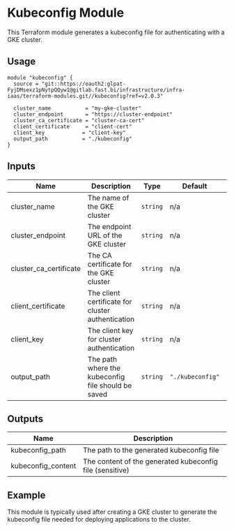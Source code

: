 # Kubeconfig Module

This Terraform module generates a kubeconfig file for authenticating with a GKE cluster.

## Usage

```hcl
module "kubeconfig" {
  source = "git::https://oauth2:glpat-FyjDMsexz1pNytpQQyw1@gitlab.fast.bi/infrastructure/infra-iaas/terraform-modules.git//kubeconfig?ref=v2.0.3"

  cluster_name           = "my-gke-cluster"
  cluster_endpoint       = "https://cluster-endpoint"
  cluster_ca_certificate = "cluster-ca-cert"
  client_certificate     = "client-cert"
  client_key            = "client-key"
  output_path           = "./kubeconfig"
}
```

## Inputs

| Name | Description | Type | Default | Required |
|------|-------------|------|---------|:--------:|
| cluster_name | The name of the GKE cluster | `string` | n/a | yes |
| cluster_endpoint | The endpoint URL of the GKE cluster | `string` | n/a | yes |
| cluster_ca_certificate | The CA certificate for the GKE cluster | `string` | n/a | yes |
| client_certificate | The client certificate for cluster authentication | `string` | n/a | yes |
| client_key | The client key for cluster authentication | `string` | n/a | yes |
| output_path | The path where the kubeconfig file should be saved | `string` | `"./kubeconfig"` | no |

## Outputs

| Name | Description |
|------|-------------|
| kubeconfig_path | The path to the generated kubeconfig file |
| kubeconfig_content | The content of the generated kubeconfig file (sensitive) |

## Example

This module is typically used after creating a GKE cluster to generate the kubeconfig file needed for deploying applications to the cluster. 